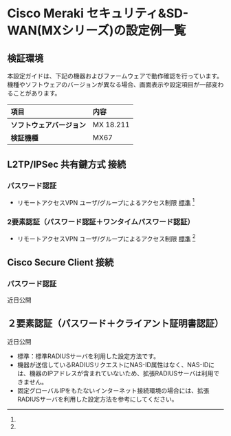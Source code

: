 # Cisco Meraki セキュリティ&SD-WAN(MXシリーズ)の設定例一覧

## 検証環境

本設定ガイドは、下記の機器およびファームウェアで動作確認を行っています。  
機種やソフトウェアのバージョンが異なる場合、画面表示や設定項目が一部変わることがあります。

| **項目** | **内容** |
| :--- | :--- |
| **ソフトウェアバージョン** | MX 18.211 |
| **検証機種** | MX67 |

## L2TP/IPSec 共有鍵方式 接続
### パスワード認証
* リモートアクセスVPN ユーザ/グループによるアクセス制限 [標準](vpn-group-password.md) [^1]

### 2要素認証（パスワード認証＋ワンタイムパスワード認証）
* リモートアクセスVPN ユーザ/グループによるアクセス制限 [標準](vpn-group-otp.md) [^1]

## Cisco Secure Client 接続
### パスワード認証

近日公開

## ２要素認証（パスワード＋クライアント証明書認証）

近日公開

[^1]:
  * 標準：標準RADIUSサーバを利用した設定方法です。
  * 機器が送信しているRADIUSリクエストにNAS-ID属性はなく、NAS-IDには、機器のIPアドレスが含まれていないため、拡張RADIUSサーバは利用できません。
  * 固定グローバルIPをもたないインターネット接続環境の場合には、拡張RADIUSサーバを利用した設定方法を参考にしてください。